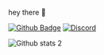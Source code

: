 
hey there 👋

[![Github Badge](https://img.shields.io/badge/-Github-000?style=quare&labelColor=000&logo=Github&logoColor=white&link=link)](https://github.com/RLanTa) 
[![Discord](https://badgen.net/badge/icon/rlantadev?icon=discord&label)](https://https://discord.com/GFcNxfq3mZ)

![Github stats 2](https://github-readme-stats.vercel.app/api?username=RLanTa&show_icons=true&theme=radical)


